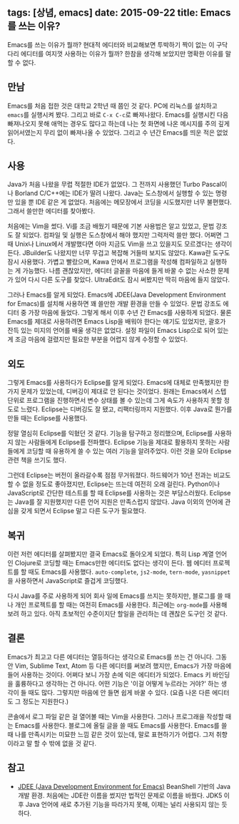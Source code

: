 tags: [상념, emacs]
date: 2015-09-22
title: Emacs를 쓰는 이유?
---
Emacs를 쓰는 이유가 뭘까? 현대적 에디터와 비교해보면 투박하기 짝이 없는 이 구닥다리 에디터를 여지껏 사용하는 이유가 뭘까? 한참을 생각해 보았지만 명확한 이유를 말할 수 없다.
<!--more-->

## 만남
Emacs를 처음 접한 것은 대학교 2학년 때 쯤인 것 같다. PC에 리눅스를 설치하고 `emacs`를 실행시켜 봤다. 그리고 바로 `C-x C-c`로 빠져나왔다. Emacs를 실행시킨 다음 빠져나오지 못해 애먹는 경우도 많다고 하는데 나는 첫 화면에 나온 메시지를 주의 깊게 읽어서였는지 무리 없이 빠져나올 수 있었다. 그리고 수 년간 Emacs를 띄운 적은 없었다.

## 사용
Java가 처음 나왔을 무렵 적절한 IDE가 없었다. 그 전까지 사용했던 Turbo Pascal이나 Borland C/C++에는 IDE가 딸려 나왔다. Java는 도스창에서 실행할 수 있는 명령만 있을 뿐 IDE 같은 게 없었다. 처음에는 메모장에서 코딩을 시도했지만 너무 불편했다. 그래서 쓸만한 에디터를 찾아봤다.

처음에는 Vim을 썼다. Vi를 조금 배웠기 때문에 기본 사용법은 알고 있었고, 문법 강조도 잘 되었다. 컴파일 및 실행은 도스창에서 해야 했지만 그럭저럭 쓸만 했다. 어쩌면 그때 Unix나 Linux에서 개발했다면 아마 지금도 Vim을 쓰고 있을지도 모르겠다는 생각이 든다. JBuilder도 나왔지만 너무 무겁고 복잡해 거들떠 보지도 않았다. Kawa란 도구도 잠시 사용했다. 가볍고 빨랐으며, Kawa 안에서 프로그램을 작성해 컴파일하고 실행하는 게 가능했다. 나름 괜찮았지만, 에디터 글꼴을 마음에 들게 바꿀 수 없는 사소한 문제가 있어 다시 다른 도구를 찾았다. UltraEdit도 잠시 써봤지만 딱히 마음에 들지 않았다.

그러나 Emacs를 알게 되었다. Emacs에 JDEE(Java Development Environment for Emacs)를 설치해 사용하면 꽤 쓸만한 개발 환경을 만들 수 있었다. 문법 강조도 에디터 중 가장 마음에 들었다. 그렇게 해서 이후 수년 간 Emacs를 사용하게 되었다. 물론 Emacs를 제대로 사용하려면 Emacs Lisp을 배워야 한다는 얘기도 있었지만, 괄호가 잔득 있는 미지의 언어를 배울 생각은 없었다. 설정 파일이 Emacs Lisp으로 되어 있는게 조금 마음에 걸렸지만 필요한 부분을 어렵지 않게 수정할 수 있었다.

## 외도
그렇게 Emacs를 사용하다가 Eclipse를 알게 되었다. Emacs에 대체로 만족했지만 한가지 문제가 있었는데, 디버깅이 제대로 안 된다는 것이었다. 원래는 Emacs에서 스텝 단위로 프로그램을 진행하면서 변수 상태를 볼 수 있는데 그게 속도가 사용하지 못할 정도로 느렸다. Eclipse는 디버깅도 잘 됐고, 리팩터링까지 지원했다. 이후 Java로 뭔가를 만들 때는 Eclipse를 사용했다.

정말 열심히 Eclipse를 익혔던 것 같다. 기능을 탐구하고 정리했으며, Eclipse를 사용하지 않는 사람들에게 Eclipse를 전파했다. Eclipse 기능을 제대로 활용하지 못하는 사람들에게 코딩할 때 유용하게 쓸 수 있는 여러 기능을 알려주었다. 이런 것을 모아 Eclipse 관련 책을 쓰기도 했다.

그런데 Eclipse는 버전이 올라갈수록 점점 무거워졌다. 하드웨어가 10년 전과는 비교도 할 수 없을 정도로 좋아졌지만, Eclipse는 뜨는데 여전히 오래 걸린다. Python이나 JavaScript로 간단한 테스트를 할 때 Eclipse를 사용하는 것은 부담스러웠다. Eclipse는 Java를 잘 지원했지만 다른 언어 지원은 만족스럽지 않았다. Java 이외의 언어에 관심을 갖게 되면서 Eclipse 말고 다른 도구가 필요했다.

## 복귀
이런 저런 에디터를 살펴봤지만 결국 Emacs로 돌아오게 되었다. 특히 Lisp 계열 언어인 Clojure로 코딩할 때는 Emacs만한 에디터도 없다는 생각이 든다. 웹 에디터 프로젝트를 할 때도 Emacs를 사용했다. `auto-complete`, `js2-mode`, `tern-mode`, `yasnippet`을 사용하면서 JavaScript로 즐겁게 코딩했다.

다시 Java를 주로 사용하게 되어 회사 일에 Emacs를 쓰지는 못하지만, 블로그를 쓸 때나 개인 프로젝트를 할 때는 여전히 Emacs를 사용한다. 최근에는 `org-mode`를 사용해보려 하고 있다. 아직 초보적인 수준이지단 할일을 관리하는 데 괜찮은 도구인 것 같다.

## 결론
Emacs가 최고고 다른 에디터는 열등하다는 생각으로 Emacs를 쓰는 건 아니다. 그동안 Vim, Sublime Text, Atom 등 다른 에디터를 써보려 했지만, Emacs가 가장 마음에 들어 사용하는 것이다. 어쩌다 보니 가장 손에 익은 에디터가 되었다. Emacs 키 바인딩을 훌륭하다고 생각하는 건 아니다. 어떤 기능은 '이걸 어떻게 누르라는 거야?' 하는 생각이 들 때도 많다. 그렇지만 마음에 안 들면 쉽게 바꿀 수 있다. (요즘 나온 다른 에디터도 그 정도는 지원한다.)

콘솔에서 로그 파일 같은 걸 열어볼 때는 Vim을 사용한다. 그러나 프로그래을 작성할 때는 Emacs를 사용한다. 블로그에 올릴 글을 쓸 때도 Emacs를 사용한다. Emacs를 쓸 때 나를 만족시키는 미묘한 느낌 같은 것이 있는데, 말로 표현하기가 어렵다. 그저 취향이라고 말 할 수 밖에 없을 것 같다.

## 참고
* [JDEE (Java Development Environment for Emacs)](http://jdee.sourceforge.net)
BeanShell 기반의 Java 개발 환경. 처음에는 JDE란 이름을 썼지만 법적인 문제로 이름을 바꿨다. JDK5 이후 Java 언어에 새로 추가된 기능을 따라가지 못해, 이제는 널리 사용되지 않는 듯 하다.
